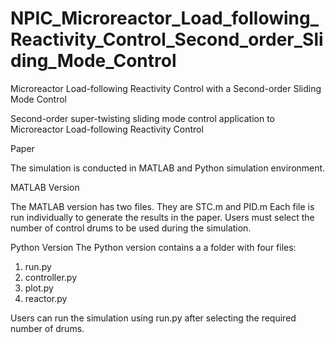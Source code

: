 # NPIC_Microreactor_Load_following_Reactivity_Control_Second_order_Sliding_Mode_Control
Microreactor Load-following Reactivity Control with a Second-order
Sliding Mode Control

Second-order super-twisting sliding mode control application to Microreactor Load-following Reactivity Control

Paper

The simulation is conducted in MATLAB and Python simulation environment.

MATLAB Version 

The MATLAB version has two files. They are STC.m and PID.m
Each file is run individually to generate the results in the paper.
Users must select the number of control drums to be used during the simulation.


Python Version 
The Python version contains a a folder with four files: 
1. run.py
2. controller.py
3. plot.py
4. reactor.py

Users can run the simulation using run.py after selecting the required number of drums. 
